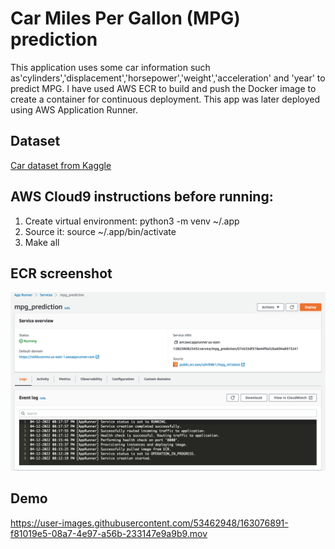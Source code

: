 # Car Miles Per Gallon (MPG) prediction

This application uses some car information such as'cylinders','displacement','horsepower','weight','acceleration' and 'year' to predict MPG. I have used AWS ECR to build and push the Docker image to create a container for continuous deployment. This app was later deployed using AWS Application Runner.


## Dataset

[Car dataset from Kaggle](https://www.kaggle.com/datasets/uciml/autompg-dataset)


## AWS Cloud9 instructions before running:

1. Create virtual environment: python3 -m venv ~/.app
2. Source it: source ~/.app/bin/activate
3. Make all

## ECR screenshot

![Alt text](./static/images/mpg.png)

## Demo




https://user-images.githubusercontent.com/53462948/163076891-f81019e5-08a7-4e97-a56b-233147e9a9b9.mov


